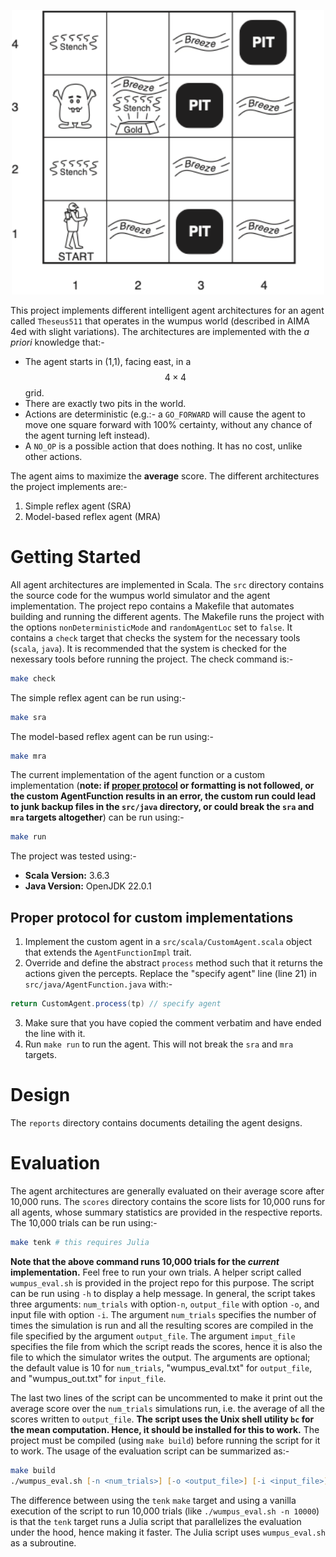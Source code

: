 <p align="center">
  <img src="wumpus-world.png" width="500">
</p>

This project implements different intelligent agent architectures for an agent called `Theseus511` that operates in the wumpus world (described in AIMA 4ed with slight variations). The architectures are implemented with the *a priori* knowledge that:-

+ The agent starts in (1,1), facing east, in a $$4 \times 4$$ grid.
+ There are exactly two pits in the world.
+ Actions are deterministic (e.g.:- a `GO_FORWARD` will cause the agent to move one square forward with 100% certainty, without any chance of the agent turning left instead).
+ A `NO_OP` is a possible action that does nothing. It has no cost, unlike other actions.

The agent aims to maximize the **average** score. The different architectures the project implements are:-

1. Simple reflex agent (SRA)
2. Model-based reflex agent (MRA) 

# Getting Started

All agent architectures are implemented in Scala. The `src` directory contains the source code for the wumpus world simulator and the agent implementation. The project repo contains a Makefile that automates building and running the different agents. The Makefile runs the project with the options `nonDeterministicMode` and `randomAgentLoc` set to `false`. It contains a `check` target that checks the system for the necessary tools (`scala`, `java`). It is recommended that the system is checked for the nexessary tools before running the project. The check command is:-
```zsh
make check
```
The simple reflex agent can be run using:-
```zsh
make sra
```
The model-based reflex agent can be run using:-
```zsh
make mra
```
The current implementation of the agent function or a custom implementation (**note: if [proper protocol](#proper-protocol-for-custom-implementations) or formatting is not followed, or the custom AgentFunction results in an error, the custom run could lead to junk backup files in the `src/java` directory, or could break the `sra` and `mra` targets altogether**) can be run using:-
```zsh
make run
```
The project was tested using:-

+ **Scala Version:** 3.6.3
+ **Java Version:** OpenJDK 22.0.1

## Proper protocol for custom implementations

1. Implement the custom agent in a `src/scala/CustomAgent.scala` object that extends the `AgentFunctionImpl` trait.
2. Override and define the abstract `process` method such that it returns the actions given the percepts. Replace the "specify agent" line (line 21) in `src/java/AgentFunction.java` with:-
```java
return CustomAgent.process(tp) // specify agent
```
3. Make sure that you have copied the comment verbatim and have ended the line with it.
4. Run `make run` to run the agent. This will not break the `sra` and `mra` targets.

# Design

The `reports` directory contains documents detailing the agent designs.

# Evaluation

The agent architectures are generally evaluated on their average score after 10,000 runs. The `scores` directory contains the score lists for 10,000 runs for all agents, whose summary statistics are provided in the respective reports. The 10,000 trials can be run using:-
```zsh
make tenk # this requires Julia
```
**Note that the above command runs 10,000 trials for the *current* implementation.** Feel free to run your own trials. A helper script called `wumpus_eval.sh` is provided in the project repo for this purpose. The script can be run using `-h` to display a help message. In general, the script takes three arguments: `num_trials` with option`-n`, `output_file` with option `-o`, and input file with option `-i`. The argument `num_trials` specifies the number of times the simulation is run and all the resulting scores are compiled in the file specified by the argument `output_file`. The argument `imput_file` specifies the file from which the script reads the scores, hence it is also the file to which the simulator writes the output. The arguments are optional; the default value is 10 for `num_trials`, "wumpus_eval.txt" for `output_file`, and "wumpus_out.txt" for `input_file`.

The last two lines of the script can be uncommented to make it print out the average score over the `num_trials` simulations run, i.e. the average of all the scores written to `output_file`. **The script uses the Unix shell utility `bc` for the mean computation. Hence, it should be installed for this to work.** The project must be compiled (using `make build`) before running the script for it to work. The usage of the evaluation script can be summarized as:-
```zsh
make build
./wumpus_eval.sh [-n <num_trials>] [-o <output_file>] [-i <input_file>] [-h]
```
The difference between using the `tenk` `make` target and using a vanilla execution of the script to run 10,000 trials (like `./wumpus_eval.sh -n 10000`) is that the `tenk` target runs a Julia script that parallelizes the evaluation under the hood, hence making it faster. The Julia script uses `wumpus_eval.sh` as a subroutine.
